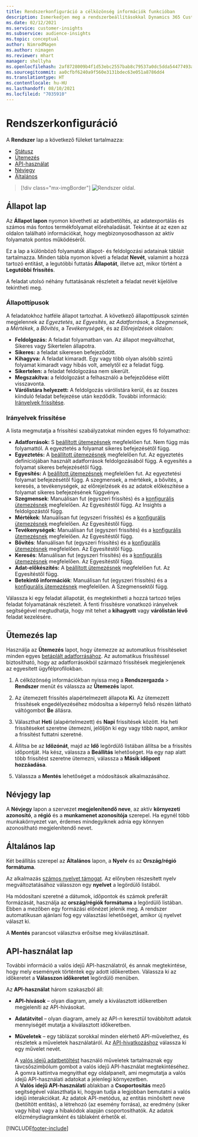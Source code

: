 ```yaml
---
title: Rendszerkonfiguráció a célközönség információk funkcióban
description: Ismerkedjen meg a rendszerbeállításokkal Dynamics 365 Customer Insights célközönség információkban.
ms.date: 02/12/2021
ms.service: customer-insights
ms.subservice: audience-insights
ms.topic: conceptual
author: NimrodMagen
ms.author: nimagen
ms.reviewer: mhart
manager: shellyha
ms.openlocfilehash: 2af8728009b4f1d53ebc2557bab8c79537a0dc5dda54477493ab1ad16f3f9a8a
ms.sourcegitcommit: aa0cfbf6240a9f560e3131bdec63e051a8786dd4
ms.translationtype: HT
ms.contentlocale: hu-HU
ms.lasthandoff: 08/10/2021
ms.locfileid: "7035910"
---
```

# <a name="system-configuration"></a>Rendszerkonfiguráció

A **Rendszer** lap a következő füleket tartalmazza:
- [Státusz](#status-tab)
- [Ütemezés](#schedule-tab)
- [API-használat](#api-usage-tab)
- [Névjegy](#about-tab)
- [Általános](#general-tab)

> [!div class="mx-imgBorder"]
> ![Rendszer oldal.](media/system-tabs.png "Rendszer oldal")

## <a name="status-tab"></a>Állapot lap

Az **Állapot lapon** nyomon követheti az adatbetöltés, az adatexportálás és számos más fontos termékfolyamat előrehaladását. Tekintse át az ezen az oldalon található információkat, hogy megbizonyosodhasson az aktív folyamatok pontos működéséről.

Ez a lap a különböző folyamatok állapot- és feldolgozási adatainak tábláit tartalmazza. Minden tábla nyomon követi a feladat **Nevét**, valamint a hozzá tartozó entitást, a legutóbbi futtatás **Állapotát**, illetve azt, mikor történt a **Legutóbbi frissítés**.

A feladat utolsó néhány futtatásának részleteit a feladat nevét kijelölve tekintheti meg.

### <a name="status-types"></a>Állapottípusok

A feladatokhoz hatféle állapot tartozhat. A következő állapottípusok szintén megjelennek az *Egyeztetés*, az *Egyesítés*, az *Adatforrások*, a *Szegmensek*, a *Mértékek*, a *Bővítés*, a *Tevékenységek*, és az *Előrejelzések* oldalon:

- **Feldolgozás:** A feladat folyamatban van. Az állapot megváltozhat, Sikeres vagy Sikertelen állapotra.
- **Sikeres:** a feladat sikeresen befejeződött.
- **Kihagyva:** A feladat kimaradt. Egy vagy több olyan alsóbb szintű folyamat kimaradt vagy hibás volt, amelytől ez a feladat függ.
- **Sikertelen:** a feladat feldolgozása nem sikerült.
- **Megszakítva:** a feldolgozást a felhasználó a befejeződése előtt visszavonta.
- **Várólistára helyezett:** A feldolgozás várólistára kerül, és az összes kiinduló feladat befejezése után kezdődik. További információ: [Irányelvek frissítése](#refresh-policies).

### <a name="refresh-policies"></a>Irányelvek frissítése

A lista megmutatja a frissítési szabályzatokat minden egyes fő folyamathoz:

- **Adatforrások:** S [beállított ütemezésnek](#schedule-tab) megfelelően fut. Nem függ más folyamattól. A egyeztetés a folyamat sikeres befejezésétől függ.
- **Egyeztetés:** A [beállított ütemezésnek](#schedule-tab) megfelelően fut. Az egyeztetés definíciójában használt adatforrások feldolgozásából függ. A egyesítés a folyamat sikeres befejezésétől függ.
- **Egyesítés:** A [beállított ütemezésnek](#schedule-tab) megfelelően fut. Az egyeztetési folyamat befejezésétől függ. A szegmensek, a mértékek, a bővítés, a keresés, a tevékenységek, az előrejelzések és az adatok előkészítése a folyamat sikeres befejezésének függvénye.
- **Szegmensek**: Manuálisan fut (egyszeri frissítés) és a [konfigurális ütemezésnek](#schedule-tab) megfelelően. Az Egyesítéstől függ. Az Insights a feldolgozástól függ.
- **Mértékek**: Manuálisan fut (egyszeri frissítés) és a [konfigurális ütemezésnek](#schedule-tab) megfelelően. Az Egyesítéstől függ.
- **Tevékenységek**: Manuálisan fut (egyszeri frissítés) és a [konfigurális ütemezésnek](#schedule-tab) megfelelően. Az Egyesítéstől függ.
- **Bővítés**: Manuálisan fut (egyszeri frissítés) és a [konfigurális ütemezésnek](#schedule-tab) megfelelően. Az Egyesítéstől függ.
- **Keresés**: Manuálisan fut (egyszeri frissítés) és a [konfigurális ütemezésnek](#schedule-tab) megfelelően. Az Egyesítéstől függ.
- **Adat-előkészítés:** A [beállított ütemezésnek](#schedule-tab) megfelelően fut. Az Egyesítéstől függ.
- **Betekintő információk**: Manuálisan fut (egyszeri frissítés) és a [konfigurális ütemezésnek](#schedule-tab) megfelelően. A Szegmensektől függ.

Válassza ki egy feladat állapotát, és megtekintheti a hozzá tartozó teljes feladat folyamatának részleteit. A fenti frissítésre vonatkozó irányelvek segítségével megtudhatja, hogy mit tehet a **kihagyott** vagy **várólistán lévő** feladat kezelésére.

## <a name="schedule-tab"></a>Ütemezés lap

Használja az **Ütemezés** lapot, hogy ütemezze az automatikus frissítéseket minden egyes [betáplált adatforrásához](data-sources.md). Az automatikus frissítéssel biztosítható, hogy az adatforrásokból származó frissítések megjelenjenek az egyesített ügyfélprofilokban.

1. A célközönség információkban nyissa meg a **Rendszergazda** > **Rendszer** menüt és válassza az **Ütemezés** lapot.

2. Az ütemezett frissítés alapértelmezett állapota **Ki**. Az ütemezett frissítések engedélyezéséhez módosítsa a képernyő felső részén látható váltógombot **Be** állásra.

3. Választhat **Heti** (alapértelmezett) és **Napi** frissítések között. Ha heti frissítéseket szeretne ütemezni, jelöljön ki egy vagy több napot, amikor a frissítést futtatni szeretné.

4. Állítsa be az **Időzónát**, majd az **Idő** legördülő listában állítsa be a frissítés időpontját. Ha kész, válassza a **Beállítás** lehetőséget. Ha egy nap alatt több frissítést szeretne ütemezni, válassza a **Másik időpont hozzáadása**.

5. Válassza a **Mentés** lehetőséget a módosítások alkalmazásához.

## <a name="about-tab"></a>Névjegy lap

A **Névjegy** lapon a szervezet **megjelenítendő neve**, az aktív **környezeti azonosító**, a **régió** és a **munkamenet azonosítója** szerepel. Ha egynél több munkakörnyezet van, érdemes mindegyiknek adnia egy könnyen azonosítható megjelenítendő nevet.

## <a name="general-tab"></a>Általános lap

Két beállítás szerepel az **Általános** lapon, a **Nyelv** és az **Ország/régió formátuma**.

Az alkalmazás [számos nyelvet támogat](supported-languages.md). Az előnyben részesített nyelv megváltoztatásához válasszon egy **nyelvet** a legördülő listából.

Ha módosítani szeretné a dátumok, időpontok és számok preferált formázását, használja az **ország/régiók formátuma** a legördülő listában. Ebben a mezőben egy formázási előnézet jelenik meg. A rendszer automatikusan ajánlani fog egy választási lehetőséget, amikor új nyelvet választ ki.

A **Mentés** parancsot választva erősítse meg kiválasztásait.

## <a name="api-usage-tab"></a>API-használat lap

További információ a valós idejű API-használatról, és annak megtekintése, hogy mely események történtek egy adott időkeretben. Válassza ki az időkeretet a **Válasszon időkeretet** legördülő menüben. 

Az **API-használat** három szakaszból áll: 
- **API-hívások** – olyan diagram, amely a kiválasztott időkeretben megjeleníti az API-hívásokat.

- **Adatátvitel** – olyan diagram, amely az API-n keresztül továbbított adatok mennyiségét mutatja a kiválasztott időkeretben.

-  **Műveletek** – egy táblázat sorokkal minden elérhető API-művelethez, és részletek a műveletek használatáról. Az [API-hivatkozáshoz](https://developer.ci.ai.dynamics.com/api-details#api=CustomerInsights&operation=Get-all-instances) válassza ki egy művelet nevét.

   A [valós idejű adatbetöltést](real-time-data-ingestion.md) használó műveletek tartalmaznak egy távcsőszimbólum gombot a valós idejű API-használat megtekintéséhez. A gomra kattintva megnyithat egy oldalpanelt, ami megmutatja a valós idejű API-használati adatokat a jelenlegi környezetben.   
   A **Valós idejű API-használati** ablakban a **Csoportosítás** mező segítségével választhatja ki, hogyan tudja a legjobban bemutatni a valós idejű interakciókat. Az adatok API-metódus, az entitás minősített neve (betöltött entitás), a létrehozó (az esemény forrása), az eredmény (siker vagy hiba) vagy a hibakódok alapján csoportosíthatók. Az adatok előzménydiagramként és táblaként érhetők el.


[!INCLUDE[footer-include](../includes/footer-banner.md)]